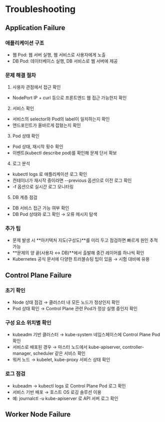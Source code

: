 # Troubleshooting
## Application Failure
### 애플리케이션 구조
- 웹 Pod: 웹 서버 실행, 웹 서비스로 사용자에게 노출
- DB Pod: 데이터베이스 실행, DB 서비스로 웹 서버에 제공

### 문제 해결 절차
1. 사용자 관점에서 접근 확인
- NodePort IP + curl 등으로 프론트엔드 웹 접근 가능한지 확인
2. 서비스 확인
- 서비스의 selector와 Pod의 label이 일치하는지 확인
- 엔드포인트가 올바르게 잡혔는지 확인
3. Pod 상태 확인
- Pod 상태, 재시작 횟수 확인
- 이벤트(kubectl describe pod)를 확인해 문제 단서 확보
4. 로그 분석
- kubectl logs 로 애플리케이션 로그 확인
- 컨테이너가 재시작 중이라면 --previous 옵션으로 이전 로그 확인
- -f 옵션으로 실시간 로그 모니터링
5. DB 계층 점검
- DB 서비스 접근 가능 여부 확인
- DB Pod 상태와 로그 확인 → 오류 메시지 탐색

### 추가 팁
- 문제 발생 시 **아키텍처 지도(구성도)**를 미리 두고 점검하면 빠르게 원인 추적 가능
- **문제의 양 끝(사용자 ↔ DB)**에서 출발해 중간 레이어를 하나씩 확인
- Kubernetes 공식 문서에 다양한 트러블슈팅 팁이 있음 → 시험 대비에 유용

## Control Plane Failure
### 초기 확인
- Node 상태 점검 → 클러스터 내 모든 노드가 정상인지 확인
- Pod 상태 확인 → Control Plane 관련 Pod가 정상 실행 중인지 확인

### 구성 요소 위치별 확인
- kubeadm 기반 클러스터 → kube-system 네임스페이스에 Control Plane Pod 확인
- 서비스로 배포된 경우 → 마스터 노드에서 kube-apiserver, controller-manager, scheduler 같은 서비스 확인
- 워커 노드 → kubelet, kube-proxy 서비스 상태 확인

### 로그 점검
- kubeadm → kubectl logs 로 Control Plane Pod 로그 확인
- 서비스 기반 배포 → 호스트 OS 로깅 솔루션 이용
- 예: journalctl -u kube-apiserver 로 API 서버 로그 확인

## Worker Node Failure
